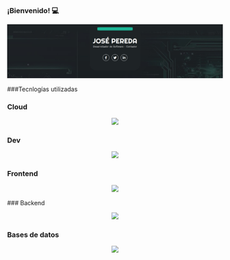 ### ¡Bienvenido! 💻
<img src="https://raw.githubusercontent.com/JoseAntonioPeredaRios/JoseAntonioPeredaRios/main/1691152842686.jfif" alt="banner José Pereda - desarrollador web">

###Tecnlogías utilizadas

### Cloud
<p align="center">
  <a href="https://skillicons.dev">
    <img src="https://skillicons.dev/icons?i=aws,cloudflare" />
  </a>
</p>

### Dev
<p align="center">
  <a href="https://skillicons.dev">
    <img src="https://skillicons.dev/icons?i=git,github,docker,ubuntu,nginx,postman,selenium" />
  </a>
</p>

### Frontend
<p align="center">
  <a href="https://skillicons.dev">
    <img src="https://skillicons.dev/icons?i=angular,react" />
  </a>
</p>
### Backend
<p align="center">
  <a href="https://skillicons.dev">
    <img src="https://skillicons.dev/icons?i=java,spring,py" />
  </a>
</p>


### Bases de datos
<p align="center">
  <a href="https://skillicons.dev">
    <img src="https://skillicons.dev/icons?i=postgres,redis,mysql,mongodb,sqlite" />
  </a>
</p>


<!--
**JoseAntonioPeredaRios/JoseAntonioPeredaRios** is a ✨ _special_ ✨ repository because its `README.md` (this file) appears on your GitHub profile.

Here are some ideas to get you started:

- 🔭 I’m currently working on ...
- 🌱 I’m currently learning ...
- 👯 I’m looking to collaborate on ...
- 🤔 I’m looking for help with ...
- 💬 Ask me about ...
- 📫 How to reach me: ...
- 😄 Pronouns: ...
- ⚡ Fun fact: ...
-->
